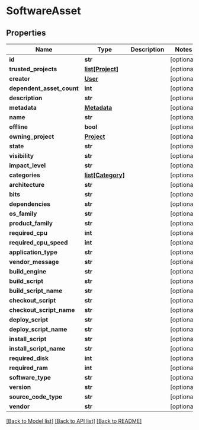 # SoftwareAsset

## Properties
Name | Type | Description | Notes
------------ | ------------- | ------------- | -------------
**id** | **str** |  | [optional] 
**trusted_projects** | [**list[Project]**](Project.md) |  | [optional] 
**creator** | [**User**](User.md) |  | [optional] 
**dependent_asset_count** | **int** |  | [optional] 
**description** | **str** |  | [optional] 
**metadata** | [**Metadata**](Metadata.md) |  | [optional] 
**name** | **str** |  | [optional] 
**offline** | **bool** |  | [optional] 
**owning_project** | [**Project**](Project.md) |  | [optional] 
**state** | **str** |  | [optional] 
**visibility** | **str** |  | [optional] 
**impact_level** | **str** |  | [optional] 
**categories** | [**list[Category]**](Category.md) |  | [optional] 
**architecture** | **str** |  | [optional] 
**bits** | **str** |  | [optional] 
**dependencies** | **str** |  | [optional] 
**os_family** | **str** |  | [optional] 
**product_family** | **str** |  | [optional] 
**required_cpu** | **int** |  | [optional] 
**required_cpu_speed** | **int** |  | [optional] 
**application_type** | **str** |  | [optional] 
**vendor_message** | **str** |  | [optional] 
**build_engine** | **str** |  | [optional] 
**build_script** | **str** |  | [optional] 
**build_script_name** | **str** |  | [optional] 
**checkout_script** | **str** |  | [optional] 
**checkout_script_name** | **str** |  | [optional] 
**deploy_script** | **str** |  | [optional] 
**deploy_script_name** | **str** |  | [optional] 
**install_script** | **str** |  | [optional] 
**install_script_name** | **str** |  | [optional] 
**required_disk** | **int** |  | [optional] 
**required_ram** | **int** |  | [optional] 
**software_type** | **str** |  | [optional] 
**version** | **str** |  | [optional] 
**source_code_type** | **str** |  | [optional] 
**vendor** | **str** |  | [optional] 

[[Back to Model list]](../README.md#documentation-for-models) [[Back to API list]](../README.md#documentation-for-api-endpoints) [[Back to README]](../README.md)


